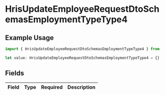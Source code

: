 # HrisUpdateEmployeeRequestDtoSchemasEmploymentTypeType4

## Example Usage

```typescript
import { HrisUpdateEmployeeRequestDtoSchemasEmploymentTypeType4 } from "@stackone/stackone-client-ts/sdk/models/shared";

let value: HrisUpdateEmployeeRequestDtoSchemasEmploymentTypeType4 = {};
```

## Fields

| Field       | Type        | Required    | Description |
| ----------- | ----------- | ----------- | ----------- |